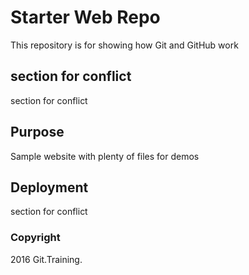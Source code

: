 # Starter Web Repo

This repository is for showing how Git and GitHub work

## section for conflict

section for conflict

## Purpose

Sample website with plenty of files for demos

## Deployment

section for conflict

### Copyright

2016 Git.Training.
